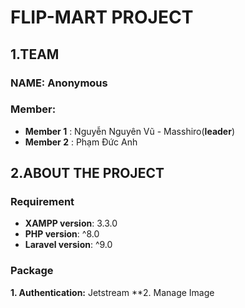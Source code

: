 # FLIP-MART PROJECT
## 1.TEAM
### NAME: Anonymous
### Member: 
* **Member 1** : Nguyễn Nguyên Vũ - Masshiro(**leader**)
* **Member 2** : Phạm Đức Anh

## 2.ABOUT THE PROJECT
### Requirement
* **XAMPP version**: 3.3.0
* **PHP version**: ^8.0
* **Laravel version**: ^9.0
### Package
**1. Authentication:** Jetstream
**2. Manage Image
